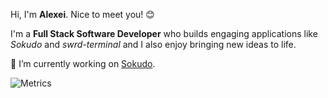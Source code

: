 Hi, I'm **Alexei**. Nice to meet you! 😊

I'm a **Full Stack Software Developer** who builds engaging applications like *Sokudo* and *swrd-terminal* and I also enjoy bringing new ideas to life.


🔭 I’m currently working on [Sokudo](https://github.com/swrd1337/sokudo).

![Metrics](https://metrics.lecoq.io/swrd1337?template=classic&base.community=0&base.repositories=0&base.metadata=0&base=header%2C%20community%2C%20repositories%2C%20metadata&base.indepth=false&base.hireable=false&config.timezone=Europe%2FBucharest)


<!--
**swrd1337/swrd1337** is a ✨ _special_ ✨ repository because its `README.md` (this file) appears on your GitHub profile.

Here are some ideas to get you started:

- 🔭 I’m currently working on ...
- 🌱 I’m currently learning ...
- 👯 I’m looking to collaborate on ...
- 🤔 I’m looking for help with ...
- 💬 Ask me about ...
- 📫 How to reach me: ...
- 😄 Pronouns: ...
- ⚡ Fun fact: ...
-->
